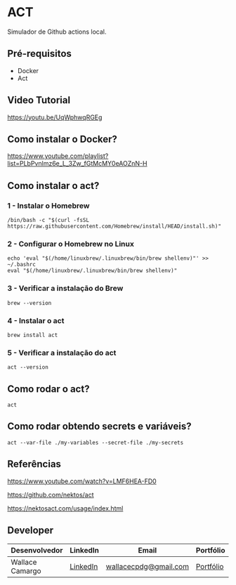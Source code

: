 # ACT
Simulador de Github actions local.

## Pré-requisitos
* Docker 
* Act

## Video Tutorial
https://youtu.be/UqWphwqRGEg

## Como instalar o Docker?
https://www.youtube.com/playlist?list=PLbPvnlmz6e_L_3Zw_fGtMcMY0eAOZnN-H

## Como instalar o act?
### 1 - Instalar o Homebrew
```
/bin/bash -c "$(curl -fsSL https://raw.githubusercontent.com/Homebrew/install/HEAD/install.sh)"
```

### 2 - Configurar o Homebrew no Linux
```
echo 'eval "$(/home/linuxbrew/.linuxbrew/bin/brew shellenv)"' >> ~/.bashrc
eval "$(/home/linuxbrew/.linuxbrew/bin/brew shellenv)"
```

### 3 - Verificar a instalação do Brew
```
brew --version
```

### 4 - Instalar o act
```
brew install act
```

### 5 - Verificar a instalação do act
```
act --version
```

## Como rodar o act?
```
act
```

## Como rodar obtendo secrets e variáveis?
```
act --var-file ./my-variables --secret-file ./my-secrets
```

## Referências
https://www.youtube.com/watch?v=LMF6HEA-FD0


https://github.com/nektos/act


https://nektosact.com/usage/index.html


## Developer
| Desenvolvedor      | LinkedIn                                   | Email                        | Portfólio                              |
|--------------------|--------------------------------------------|------------------------------|----------------------------------------|
| Wallace Camargo    | [LinkedIn](https://www.linkedin.com/in/wallace-camargo-35b615171/) | wallacecpdg@gmail.com        | [Portfólio](https://wlcamargo.github.io/)   |


